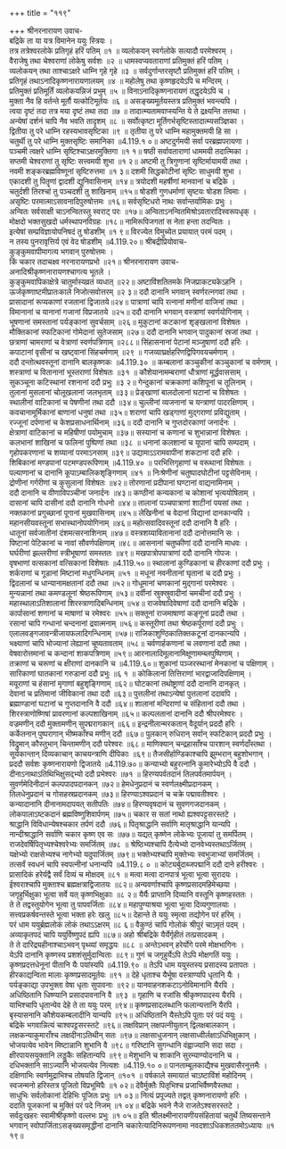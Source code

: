 +++
title = "११९"

+++
श्रीनरनारायण उवाच-  
बद्रिके ता या यत्र विमानेन ययुः स्त्रियः ।  
तत्र तत्रेश्वरलोके प्रतिगृहं हरिं पतिम् ॥१ ॥
व्यलोकयन् स्वर्गलोके सत्यादौ परमेश्वरम् ।  
वैराजेषु तथा चेश्वराणां लोकेषु सर्वशः ॥२ ॥
धामस्वप्यवताराणां प्रतिमुक्तं हरिं पतिम् ।  
व्यलोकयन् तथा ताश्चाऽक्षरे धाम्नि गृहे गृहे ॥३ ॥
सर्वदुर्गान्तरसृष्टौ प्रतिमुक्तं हरिं पतिम् ।  
प्रतिगृहं तथाऽनादिकृष्णनारायणालयम् ॥४ ॥
महोलेषु तथा कृष्णहृदयेऽपि च मन्दिरम् ।  
प्रतिमुक्तं प्रतिमूर्तिं व्यलोकयन्निजं प्रभुम् ॥५ ॥
विनाऽनादिकृष्णनारायणं तद्धृदयेऽपि च ।  
मुक्ता नैव हि वर्तन्ते मूर्तौ यत्कोटिमूर्तयः ॥६ ॥
असङ्ख्यमूर्तयस्तत्र प्रतिमुक्तं भवन्त्यपि ।  
त्वया दृष्टं तदा तत्र मया दृष्टं तथा तदा ॥७ ॥
तादात्म्यतामवाप्स्यन्ति ये ते द्रक्ष्यन्ति तत्तथा ।  
अन्येषां दर्शनं चापि नैव भवति तादृशम् ॥८ ॥
सर्वोत्कृष्टा मूर्तिगर्भसृष्टिस्तादात्म्यसञ्ज्ञिका ।  
द्वितीया तु परे धाम्नि रहस्यभावसृष्टिका ॥९ ॥
तृतीया तु परे धाम्नि महामुक्तमयी हि सा ।  
चतुर्थी तु परे धाम्नि मुक्तसृष्टिः समानिका ॥4.119.१ ०॥
अष्टदुर्गमयी सर्वा परब्रह्मपरायणा ।  
पञ्चमी त्वक्षरे धाम्नि सृष्टिश्चाऽक्षरमुक्तिगा ॥१ १॥
षष्ठी सर्वावताराणां धाममयी तदात्मिका ।  
सप्तमी चेश्वराणां तु सृष्टिः सत्त्वमयी शुभा ॥१ २॥
अष्टमी तु त्रिगुणानां सृष्टिर्मायामयी तथा ।  
नवमी शङ्करब्रह्मविष्णूनां सृष्टिरुत्तमा ॥१ ३॥
दशमी सिद्धकोटीनां सृष्टिः साधुमयी शुभा ।  
एकादशी तु पितॄणां द्वादशी द्युनिवासिनाम् ॥१४॥
त्रयोदशी महर्षीणां मानवानां च बद्रिके ।  
चतुर्दशी तिरश्चां तु पञ्चदशी तु शाखिनाम् ॥१५॥
षोडशी गुणधर्माणां सृष्टयः षोडश त्विमाः ।  
असृष्टिः परमात्माऽसावनादिपुरुषोत्तमः ॥१६॥
सर्वसृष्टिधरो नाथः सर्वान्तर्यामिकः प्रभुः ।  
अन्वितः सर्वसाक्षी चाऽनन्वितस्तु स्वराट् परः ॥१७॥
अन्विताऽनन्वितमिश्रोऽवतारादिस्वरूपधृक् ।  
मोक्षदो भक्तसुखदो धर्मस्थापनविग्रहः ॥१८॥
नामिरूपिजगतां स नेता हन्ता तदन्वितः ।  
इत्येषां सम्प्रविज्ञायोपनिषदं तु षोडशीम् ॥१ ९॥
विरज्येत विमुच्येत प्रयायात् परमं पदम् ।  
न तस्य पुनरावृत्तिर्य एवं वेद षोडशीम् ॥4.119.२०॥
श्रीबद्रीप्रियोवाच-  
कुङ्कुमवापीमागत्य भगवान् पुरुषोत्तमः ।  
किं चकार तदाचक्ष्व नरनारायणप्रभो ॥२१॥
श्रीनरनारायण उवाच-  
अनादिश्रीकृष्णनारायणश्चागत्य भूतले ।  
कुङ्कुमवापिकाक्षेत्रे चातुर्मास्यव्रतं व्यधात् ॥२२॥
अष्टाविंशतितमके निजप्राकट्यकेऽहनि ।  
ऊर्जकृष्णाष्टमीप्रातःकाले निजोत्सवोत्तरम् ॥२ ३॥
ददौ दानानि भगवान् स्वर्णरत्नगवां तथा ।  
प्रासादानां रूप्यकाणां रजतानां द्विजातये॥२४॥
पात्राणां चापि रत्नानां मणीनां वाजिनां तथा ।  
विमानानां च यानानां गजानां विप्रजातये ॥२५॥
ददौ दानानि भगवान् वस्त्राणां स्वर्णयोगिनाम् ।  
भूषणानां समस्तानां पर्यङ्कानां सुवर्चसाम् ॥२६॥
मुकुटानां कटकानां शृङ्खलानां विशेषतः ।  
मौक्तिकानां स्फटिकानां गोमेदानां सुतेजसाम् ॥२७॥
ददौ दानानि भगवान् पादुकानां स्रजां तथा ।  
छत्राणां चामराणां च वेत्राणां स्वर्णपत्रिणाम् ॥२८८॥
सिंहासनानां पेटानां मञ्जुषाणां ददौ हरिः ।  
कपाटानां वृसीनां च खष्ट्वानां सिंहचर्मणाम् ॥२९ ॥
गजव्याघ्रर्क्षहरिणद्विपिगवयचर्मणाम् ।  
ददौ दन्तोत्थवस्तूनां दानानि बालकृष्णकः ॥4.119.३० ॥
कम्बलानां कञ्चुकीनां कञ्चुकानां च वर्मणाम् ।  
शस्त्राणां च वितानानां भूस्तराणां विशेषतः ॥३१ ॥
कौशेयानामम्बराणां धौत्राणां मूर्द्धवाससाम् ।  
सुकञ्चूना कटिस्थानां रशनानां ददौ प्रभुः ॥३ २॥
गेन्दुकानां चक्रकाणां कशिपूनां च तूलिनाम् ।  
तुलानां मुसलानां चोलूखलानां जलभृताम् ॥३३॥
प्रेङ्खाणां बालदोलानां घटानां च विशेषतः ।  
स्थालीनां वाटिकानां च पेषणीनां तथा ददौ ॥३४॥
चुल्लीनां व्यजनानां च यन्त्राणां पादरक्षिणाम् ।  
कवचानामूर्मिकानां बाणानां धनुषां तथा ॥३५॥
शराणां चापि खड्गाणां मुद्गराणां प्रविद्युताम् ।  
रज्जूनां दर्पणानां च केशप्रसाधनार्थिनाम् ॥३६॥
ददौ दानानि च गुप्तदोरकाणां जनार्दनः ।  
क्षेत्राणां वाटिकानां च महिषीणां पयोमुचाम् ॥३७॥
सस्यानां च कणानां च शुभान्नानां विशेषतः ।  
कलभानां शाखिनां च फलिनां पुष्पिणां तथा ॥३८ ॥
धनानां कलशानां च यूपानां चापि सम्पदाम् ।  
गृहोपकरणानां च शय्यानां परमाऽनसाम् ॥३९॥
उद्यामाऽऽरामवापीनां शकटानां ददौ हरिः ।  
शिबिकानां मण्डपानां पटमण्डपरूपिणाम् ॥4.119.४० ॥
परभित्तिगृहाणां च वरूथानां विशेषतः ।  
पल्याणानां च दानानि कूपाऽम्बालिकशृङ्गिणाम् ॥४१ ॥
निःश्रेणीनां चतुष्पादघोटीनां पट्टसेविनाम् ।  
द्रोणीनां गर्गरीणां च कुसुलानां विशेषतः ॥४२॥
तोरणानां प्रदीपानां घण्टानां वाद्यनामिनाम् ।  
ददौ दानानि च वीणाविपञ्चीनां जनार्दनः ॥४३॥
कण्ठीनां कन्यकानां च कोशानां भृत्ययोषिताम् ।  
दासानां चापि दासीनां ददौ दानानि गोधनो ॥४४॥
तालानां पञ्चपात्राणां शाटीनां पयसां तथा ।  
नक्तकानां प्रगुच्छानां पूगानां मुखवासिनाम् ॥४५॥
लेखिनीनां च वेदानां विद्यानां दानकान्यपि ।  
महानसीयवस्तूनां सभास्थानोपयोगिनाम् ॥४६॥
महोत्सवादिवस्तूनां ददौ दानानि वै हरिः ।  
धातूनां सर्वजातीनां दंशमत्सरनाशिनाम् ॥४७॥
वस्त्रशय्यावितानानां ददौ दानोत्तमानि सः ।  
पिष्टानां पेटिकानां च नावां सौवर्णपक्षिणाम् ॥४८॥
आसनानां चतुष्कीणां ददौ दानानि माधवः ।  
घर्घरीणां झल्लरीणां स्त्रीभूषाणां समस्ततः ॥४९॥
मखपात्रोपपात्राणां ददौ दानानि गोपजः ।  
वृषभाणां वत्सकानां वत्सिकानां विशेषतः ॥4.119.५०॥
स्थालानां कुण्डिकानां च हीरकाणां ददौ प्रभुः ।  
शर्कराणां च गूडानां मिष्टानां मधुगन्धिनाम् ॥५१ ॥
मधूनां नवनीतानां घृतानां च ददौ प्रभुः ।  
द्विदलानां च धान्यानामक्षतानां ददौ तथा ॥५२॥
गोधूमानां चणकानां मुद्गानां परमेश्वरः ।  
मुन्यन्नानां तथा कमण्डलूनां श्रेष्ठरूपिणाम् ॥५३॥
दर्वीनां स्रुक्स्रुवादीनां चमचीनां ददौ प्रभुः ।  
महास्थालाऽतिशालानां शिरस्त्राणादिबन्धिनाम् ॥५४॥
राजवेषादिवेषाणां ददौ दानानि बद्रिके ।  
कार्पासानां शणानां च माषाणां च रमेश्वरः ॥५५॥
सक्तूनां राजमाषाणां कङ्गूनां प्रददौ तथा ।  
रसानां चापि गन्धानां चन्दनानां द्रवात्मनाम् ॥५६॥
कस्तूरीणां तथा श्रेष्ठकर्पूराणां ददौ प्रभुः ।  
एलालवङ्गजावन्त्रीजायफलादिगन्धिनाम् ॥५७॥
राजिकाशुण्ठिकातिक्तकटूनां दानकान्यपि ।  
भक्ष्याणां चापि भोज्यानां लेह्यानां चूष्यतावताम् ॥५८॥
चर्वणार्हकणानां च लवणानां ददौ तथा ।  
वेषवारोत्तमानां च कन्दानां शाकपत्रिणाम् ॥५९॥
आरनालादिमूलानामिक्षूणामम्ब्लपुष्पिणाम् ।  
तक्राणां च चरूणां च क्षीराणां दानकानि च ॥4.119.६०॥
शुकानां पञ्जरस्थानां मेनकानां च पक्षिणाम् ।  
सारिकाणां घातकानां गरुडानां ददौ प्रभुः ॥६ १ ॥
कोकिलानां तित्तिराणां भारद्वाजादिपक्षिणाम् ।  
मयूराणां च हंसानां मृगाणां बहुशृङ्गिणाम् ॥६२॥
घोटकानां तथोष्ट्राणां ददौ दानानि दानकृत् ।  
देवानां च प्रतिमानां जीविकानां तथा ददौ ॥६३॥
पुत्तलीनां तथाऽन्येषां पुत्तलानां ददावपि ।  
ब्रह्माण्डानां घटानां च गुप्तदानानि वै ददौ ॥६४॥
शालानां मन्दिराणां च संहितानां ददौ तथा ।  
शिरस्त्राणोष्णिषां प्रावरणानां कल्पशाखिनाम् ॥६५॥
कल्पलतानां दानानि ददौ श्रीपरमेश्वरः ।  
वज्रमणीन् ददौ मुक्तामणीन् सुपद्मरागकान् ॥६६॥
इन्द्रनीलान्मरकतान् वैदूर्यान् प्रददौ हरिः ।  
कर्केतनान् पुष्परागान् भीष्मकाँश्च मणीन् ददौ ॥६७॥
पुलकान् रुधिरान् सर्वान् स्फटिकान् प्रददौ प्रभुः ।  
विद्रुमान् कौस्तुभान् चिन्तामणीन् ददौ परेश्वरः ॥६८॥
माणिक्यान् चन्द्रहासाँश्च पारशान् स्वर्णदाँस्तथा ।  
सूर्यकान्तान् दिव्यकाचान् काचयन्त्राणि दीपिकाः ॥६९॥
तैजसीर्हाण्डिकाश्चापि झुम्भरान् बहुशोभगान् ।  
प्रददौ सर्वशः कृष्णनारायणो द्विजातये ॥4.119.७०॥
कन्याभ्यो बहुरत्नानि कुमारेभ्योऽपि वै ददौ ।  
दीनाऽनाथाऽतिथिभिक्षुसद्भ्यो ददौ प्रभेश्वरः ॥७१ ॥
हिरण्यपर्वतदानं तिलपर्वतमार्पयन् ।  
सुवर्णमेदिनीदानं कल्पपादपदानकन् ॥७२॥
हेमधेनुप्रदानं च स्वर्णलक्ष्मीप्रदानकम् ।  
तिलधेनुप्रदानं च गोसहस्रप्रदानकम् ॥७३॥
हिरण्याऽश्वप्रदानं च चक्रे पद्मावतीश्वरः ।  
कन्यादानानि दीनानामदापयत् सतीपतिः ॥७४॥
हिरण्यवृषदानं च सुवणगजदानकम् ।  
लोकपालाऽष्टकदानं ब्रह्मविष्णुशिवार्पणम् ॥७५॥
चकार स सतां नाथो ह्यश्वपट्टसरस्तटे ।  
श्राद्धानि विविधान्येषश्चकार तर्पणं ददौ ॥७६॥
पितृश्राद्धानि सर्वाणि मातृश्राद्धानि यान्यपि ।  
नान्दीश्राद्धानि सर्वाणि चकार कृष्ण एव सः ॥७७॥
यद्यत् कृष्णेन लोकेभ्यः पूजायां तु समर्पितम् ।  
राजदेवर्षिपितृभ्यश्चेश्वरेभ्यः समर्जितम् ॥७८ ॥
श्रेष्ठिभ्यश्चापि दैत्येभ्यो दानवेभ्यस्तथाऽर्जितम् ।  
यक्षेभ्यो राक्षसेभ्यश्च नागेभ्यो यदुपार्जितम् ॥७९॥
भक्तेभ्यश्चापि मुक्तेभ्यः स्वभुजाभ्यां समर्जितम् ।  
तत्सर्वं स्वधनं चापि स्वपत्नीनां धनान्यपि ॥4.119.८ ० ॥
कोट्यर्बुदाब्जपद्मानि ददौ दाने हरीश्वरः ।  
प्रासादिकं हरेर्यद्वै सर्वं दिव्यं च मोक्षदम् ॥८१ ॥
मत्वा मत्वा दानपात्रं भूत्वा भूत्वा सुरादयः ।  
ईश्वराश्चापि मुक्ताश्च ब्रह्मक्षत्राद्विजातयः ॥८२॥
अन्यवर्णाश्चापि कृष्णप्रसादमहिमेच्छया ।  
जगृहुर्भिक्षुका भूत्वा सर्वे यत् कृष्णभिक्षुकाः ॥८ २॥
यैर्यैः प्राप्तानि दिव्यानि वस्तूनि कृष्णहस्ततः ।  
ते ते तद्वस्तुयोगेन भूत्वा तु पापवर्जिताः ॥८४॥
महापुण्याश्रया भूत्वा भूत्वा दिव्यगुणालयाः ।  
सत्त्वप्रकर्षवन्तस्ते भूत्वा भक्ता हरेः खलु ॥८५॥
देहान्ते ते ययुः स्मृत्वा तद्योगेन परं हरिम् ।  
परं धाम ययुर्ब्रह्मलोकं लोकं तथाऽऽक्षरम् ॥८ ६॥
वैकुण्ठं चापि गोलोकं श्रीपुरं चाऽमृतं पदम् ।  
अव्याकृतपदं चापि ययुर्विष्णुपदं ह्यपि ॥८७॥
अहो श्रीबद्रिके यैर्येर्गृहीतं तत्प्रसादकम् ।  
ते ते दारिद्र्यहीनाश्चाऽभवन् पृथ्व्यां समृद्धयः ॥८८ ॥
अन्तेऽभवन् हरेर्योगे परमे मोक्षभागिनः ।  
येऽपि दानानि कृष्णस्य प्रशशंसुर्मुदान्विताः ॥८९॥
गुणं च जगृहुर्येऽपि तेऽपि मोक्षगतिं ययुः ।  
कृष्णप्रदत्तधेनूनां पीतानि यैः पयांस्यपि ॥4.119.९० ॥
तेऽपि धाम ययुस्तस्य प्रसादस्य प्रतापतः ।  
हीरकाद्यन्विता मालाः कृष्णप्रसादमूर्तयः ॥९१ ॥
देहे धृताश्च यैर्भूषा वस्त्राण्यपि धृतानि यैः ।  
पर्यङ्काद्या उपभुक्ता वेषा धृताः सुपावनाः ॥९२॥
यानवाहनशकटाऽनोविमानानि यैरपि ।  
अधिष्ठितानि धिष्ण्यानि प्रसादपावनानि वै ॥९३ ॥
गृहाणि च रजांसि श्रीकृष्णपादस्य यैरपि ।  
याभिश्चापि धृतान्येव देहे ते ता ययुः परम् ॥९४॥
कृष्णप्रसादलब्धानि फलान्यत्तानि यैरपि ।  
बृस्यासनानि कौशेयकम्बलादीनि यान्यपि ॥९५॥
अधिष्ठितानि यैस्तेऽपि पूताः परं पदं ययुः ।  
बद्रिके भगवान्नित्यं चाश्वपट्टसरस्तटे ॥९६॥
लक्षविप्रान् लक्षपत्नीयुतान् द्विलक्षबालकान् ।  
लक्षकन्याकुमाराँश्च लक्षदीनाऽतिथीन् सतः ॥९७॥
लक्षसाधुजनान् लक्षसाध्वीर्लक्षाऽधिभिक्षुकान् ।  
भोजयत्येव भावेन मिष्टान्नानि शुभानि वै ॥९८॥
गरिष्टानि सुगन्धानि वंह्वाज्यानि सदा सदा ।  
क्षीरपायसयुक्तानि लड्डुकैः सहितान्यपि ॥९९॥
मेशुभानि च शाकानि सुरम्याण्योदनानि च ।  
दधिभक्तानि साऽज्यानि भोजयत्येव नित्यशः ॥4.119.१० ०॥
पानताम्बूलकाद्यैश्च मुखवासैरनुत्तमैः ।  
दक्षिणाभिः स्वर्णमुद्राभिश्च तोषयति द्विजान् ॥१०१ ॥
वर्षकाले समायातं चाऽष्टाविंशं महोदिनम् ।  
स्वजन्मनो हरिस्तत्र पूजितो विप्रभूमिपैः ॥१ ०२॥
देवैर्मुक्तैः पितृभिश्च प्रजाभिर्वैष्णवैस्तथा ।  
साधुभिः सर्वलोकानां देहिभिः पूजितः प्रभुः ॥१ ०३॥
नित्यं प्रपूज्यते तद्वत् कृष्णनारायणो हरिः ।  
ददाति पूजकानां च मुक्तिं परं पदे निजम् ॥१ ०४॥
बद्रिके भवने नैजे राजतेऽश्वसरस्तटे ।  
सर्वदुःखहरः स्वामीश्रीकृष्णो वल्लभः प्रभुः ॥१ ०५॥
इति श्रीलक्ष्मीनारायणीयसंहितायां चतुर्थे तिष्यसन्ताने भगवान् स्वोपार्जिताऽसङ्ख्यसमृद्धीनां दानानि चकारेत्यादिनिरूपणनामा नवदशाऽधिकशततमोऽध्यायः ॥१ १९॥
    
    

